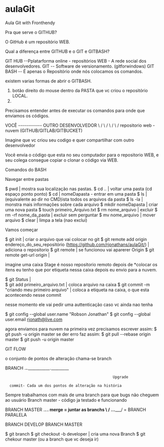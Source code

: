# aulaGit
Aula Git with Fronthendy

Pra que serve o GITHUB?

O GitHub é um repositório WEB.

Qual a diferença entre GITHUB e o GIT e GITBASH?

GIT HUB --Pplatarforma online - repositórios WEB - A rede social dos desenvolvedores.
GIT -- Software de versionamento. (gitforwindows)
GIT BASH -- É apenas o Repositório onde nós colocamos os comandos.

existem varias formas de abrir o GITBASH.
1) botão direito do mouse dentro da PASTA que vc criou o repositório LOCAL.
2) 

Precisamos entender antes de executar os comandos para onde que enviamos os códigos.

VOCÊ ------------  OUTRO DESENVOLVEDOR
       \              /
        \            /
         \          /
          \        /
         repositorio web - nuvem (GITHUB/GITLAB/GITBUCKET) 

Imagine que vc criou seu codigo e quer compartilhar com outro desenvolvedor

Você envia o código que esta no seu computador para o repositorio WEB, e seu colega consegue copiar o clonar o código via WEB.

Comandos do BASH

Navegar entre pastas

$ pwd  |  mostra sua localização nas pastas.
$ cd .. | voltar uma pasta (cd espaço ponto ponto)
$ cd | nomeDapasta  -  entrar em uma pasta
$ ls | (equivalente ao dir no CMD)ista todos os arquivos da pasta
$ ls -la |  monstra mais informações sobre cada arquivo
$ mkdir nomeDapasta |  criar uma nova pasta 
$ touch primeiro_Arquivo.txt
$ rm nome_arquivo  |  excluir
$ rm -rf nome_da_pasta  |  excluir sem perguntar
$ mv nome_arquivo  |  mover arquivo
$ clear  | limpa a tela (nao exclui)

Vamos começar

$ git init   | criar o arquivo que vai colocar no git
$ git remote add origin  endereço_do_seu_repositório (https://github.com/rjonathans/aulaGit/)  |  adiciona o repositorio
$ git remote  | se funcionou vai aparerer Origin
$ git remote get-url origin  |  

imagine uma caixa Stage é nosso repositorio remoto
depois de *colocar os itens eu tenho que por etiqueta nessa caixa
depois eu envio para a nuvem.

$ git Status   |   
$ git add primeiro_arquivo.txt  |  coloca arquivo na caixa
$ git commit -m "criando meu primeiro arquivo"  |  coloca a etiqueta na caixa, o que esta acontecendo nesse commit

nesse momento ele vai pedir uma auttenticação caso vc ainda nao tenha

$ git config --global user.name "Robson Jonathan"
$ git config --global user.email rjonath@live.com

agora enviamos para nuvem
na primeira vez precisamos escrever assim:
$ git push -u origin master
se der erro faz assim:
$ git pull --rebase origin master
$ git push -u origin master


GIT FLOW

o conjunto de pontos de alteração chama-se branch

BRANCH .____________._____________.___________.__________

                                                     Upgrade

      commit- Cada um dos pontos de alteração na história
      
Sempre trabalhamos com mais de uma branch para que bugs não cheguem ao usuário
Branch master - código ja testado e funcionando

BRANCH MASTER .____________.____________.________________. merge = juntar as branchs
               \                                        /
                \.____________.____________.___________/  = BRANCH PARALELA
                
BRANCH DEVELOP
BRANCH MASTER

$ git branch
$ git checkout -b developer | cria uma nova Branch
$ git chekour master (ou a branch que vc deseja ir)








